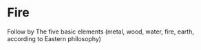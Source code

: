 # Fire
Follow by The five basic elements (metal, wood, water, fire, earth, according to Eastern philosophy)
